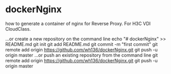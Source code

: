 # dockerNginx
how to generate a container of nginx for Reverse Proxy. For  H3C VDI CloudClass.


…or create a new repository on the command line
echo "# dockerNginx" >> README.md
git init
git add README.md
git commit -m "first commit"
git remote add origin https://github.com/wh136/dockerNginx.git
git push -u origin master
…or push an existing repository from the command line
git remote add origin https://github.com/wh136/dockerNginx.git
git push -u origin master


